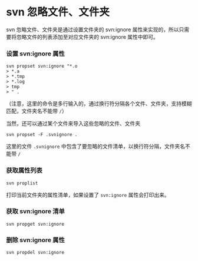 # svn 忽略文件、文件夹

svn 忽略文件、文件夹是通过设置文件夹的 svn:ignore 属性来实现的，所以只需要将忽略文件的列表添加至对应文件夹的 svn:ignore 属性中即可。


### 设置 svn:ignore 属性

```shell
svn propset svn:ignore "*.o
> *.a
> *.tmp
> *.log
> tmp
> " .
```

（注意，这里的命令是多行输入的，通过换行符分隔各个文件、文件夹，支持模糊匹配，文件夹名不能带 `/`）

当然，还可以通过某个文件来导入这些忽略的文件、文件夹

```shell
svn propset -F .svnignore .
```

这里的文件 `.svnignore` 中包含了要忽略的文件清单，以换行符分隔，文件夹名不能带 `/`


### 获取属性列表

```shell
svn proplist
```

打印当前文件夹的属性清单，如果设置了 `svn:ignore` 属性会打印出来。


### 获取 svn:ignore 清单

```shell
svn propget svn:ignore
```

### 删除 svn:ignore 属性

```shell
svn propdel svn:ignore
```